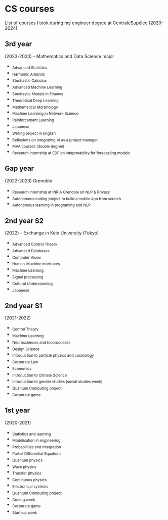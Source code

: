 # CS courses

List of courses I took during my engineer degree at CentraleSupélec (2020-2024)

## 3rd year
(2023-2024) - Mathematics and Data Science major

- <sub>Advanced Statistics</sub>
- <sub>Harmonic Analysis</sub>
- <sub>Stochastic Calculus</sub>
- <sub>Advanced Machine Learning</sub>
- <sub>Stochastic Models in Finance</sub>
- <sub>Theoretical Deep Learning</sub>
- <sub>Mathematical Morphology</sub>
- <sub>Machine Learning in Network Science</sub>
- <sub>Reinforcement Learning</sub>
- <sub>Japanese</sub>
- <sub>Writing project in English</sub>
- <sub>Reflexions on integrating AI as a project manager</sub>
- <sub>MVA courses (double degree)</sub>
- <sub>Research internship at EDF on Intepretability for forecasting models</sub>

## Gap year
(2022-2023) Grenoble

- <sub>Research internship at INRIA Grenoble on NLP & Privacy</sub>
- <sub>Autonomous coding project to build a mobile app from scratch</sub>
- <sub>Autonomous learning in programing and NLP</sub>

## 2nd year S2
(2022) - Exchange in Keio University (Tokyo)

- <sub>Advanced Control Theory</sub>
- <sub>Advanced Databases</sub>
- <sub>Computer Vision</sub>
- <sub>Human-Machine interfaces</sub>
- <sub>Machine Learning</sub>
- <sub>Signal processing</sub>
- <sub>Cultural Understanding</sub>
- <sub>Japanese</sub>

## 2nd year S1
(2021-2022)

- <sub>Control Theory</sub>
- <sub>Machine Learning</sub>
- <sub>Neurosciences and bioprocesses</sub>
- <sub>Design Science</sub>
- <sub>Introduction to particle physics and cosmology</sub>
- <sub>Corporate Law</sub>
- <sub>Economics</sub>
- <sub>Introduction to Climate Science</sub>
- <sub>Introduction to gender studies (social studies week)</sub>
- <sub>Quantum Computing project</sub>
- <sub>Corporate game</sub>

## 1st year
(2020-2021)

- <sub>Statistics and learning</sub>
- <sub>Modelisation in engineering</sub>
- <sub>Probabilities and Integration</sub>
- <sub>Partial Differential Equations</sub>
- <sub>Quantum physics</sub>
- <sub>Wave physics</sub>
- <sub>Transfer physics</sub>
- <sub>Continuous physics</sub>
- <sub>Electronical systems</sub>
- <sub>Quantum Computing project</sub>
- <sub>Coding week</sub>
- <sub>Corporate game</sub>
- <sub>Start-up week</sub>
